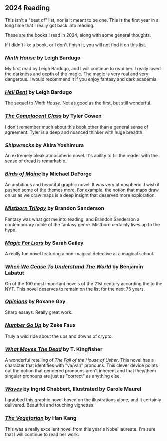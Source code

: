 ## 2024 Reading

This isn't a "best of" list, nor is it meant to be one. This is the first year in a long time that I really got back into reading.

These are the books I read in 2024, along with some general thoughts.

If I didn't like a book, or I don't finish it, you will not find it on this list.

### [_Ninth House_](https://www.leighbardugo.com/book/ninth-house/) by Leigh Bardugo

My first read by Leigh Bardugo, and I will continue to read her. I
really loved the darkness and depth of the magic. The magic is very real
and very dangerous. I would recommend it if you enjoy fantasy and dark academia

### [_Hell Bent_](https://www.leighbardugo.com/book/hell-bent/) by Leigh Bardugo

The sequel to _Ninth House_. Not as good as the first, but still wonderful.

### [_The Complacent Class_](https://tylercowen.com/dd-product/the-complacent-class-the-self-defeating-quest-for-the-american-dream/) by Tyler Cowen

I don't remember much about this book other than a general sense of agreement.
Tyler is a deep and nuanced thinker with huge breadth.

### [_Shipwrecks_](https://www.goodreads.com/book/show/1140987.Shipwrecks) by Akira Yoshimura

An extremely bleak atmospheric novel. It's ability to fill the reader with the
sense of dread is remarkable.

### [_Birds of Maine_](https://drawnandquarterly.com/books/birds-maine/) by Michael DeForge

An ambitious and beautiful graphic novel. It was very atmospheric. I wish it
pushed some of the themes more. For example, the notion that maps draw on us as
we draw maps is a deep insight that deserved more exploration.

### [_Mistborn Trilogy_](https://en.wikipedia.org/wiki/Mistborn:_The_Final_Empire) by Brandon Sanderson

Fantasy was what got me into reading, and Brandon Sanderson a contemporary noble
of the fantasy genre. Mistborn certainly lives up to the hype.

### [_Magic For Liars_](https://en.wikipedia.org/wiki/Magic_for_Liars) by Sarah Gailey

A really fun novel featuring a non-magical detective at a magical school.

### [_When We Cease To Understand The World_](https://en.wikipedia.org/wiki/When_We_Cease_to_Understand_the_World) by Benjamín Labatut

On of the 100 most important novels of the 21st century according the to the
NYT. This novel deserves to remain on the list for the next 75 years.

### [_Opinions_](https://roxanegay.com/books/opinions-a-decade-of-arguments-criticism-and-minding-other-peoples-business/) by Roxane Gay

Sharp essays. Really great work.

### [_Number Go Up_](https://en.wikipedia.org/wiki/Number_Go_Up) by Zeke Faux

Truly a wild ride about the ups and downs of crypto.

### [_What Moves The Dead_](https://en.wikipedia.org/wiki/What_Moves_the_Dead) by T. Kingfisher

A wonderful retelling of _The Fall of the House of Usher_. This novel has a
character that identifies with "va/van" pronouns. This clever device points out
the notion that gendered pronouns aren't inherent and that they/them singular
pronouns are just as "correct" as anything else.

### [_Waves_](https://www.simonandschuster.com/books/Waves/Ingrid-Chabbert/9781684153466) by Ingrid Chabbert, Illustrated by Carole Maurel

I grabbed this graphic novel based on the illustrations alone, and it certainly delivered. Beautiful and touching vignettes.

### [_The Vegetarian_](https://en.wikipedia.org/wiki/The_Vegetarian) by Han Kang

This was a really excellent novel from this year's Nobel laureate. I'm sure that I will continue to read her work.
